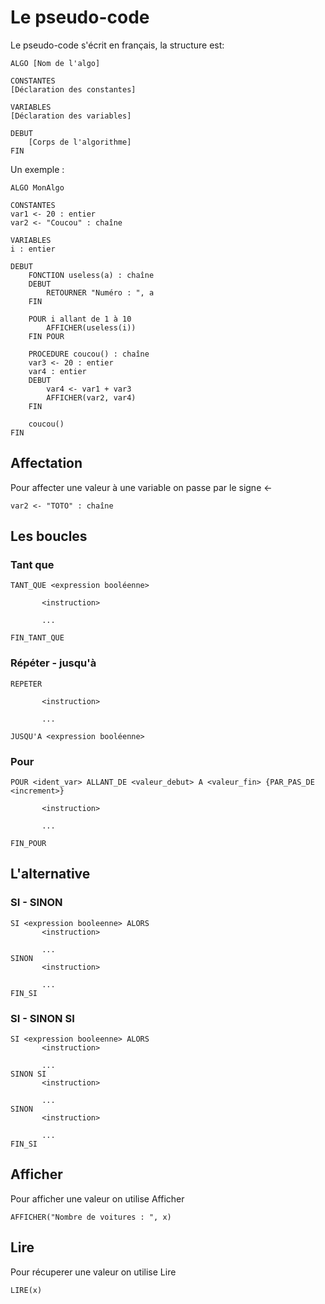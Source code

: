 # Le pseudo-code 

Le pseudo-code s'écrit en français, la structure est: 

```
ALGO [Nom de l'algo]

CONSTANTES 
[Déclaration des constantes]

VARIABLES 
[Déclaration des variables]

DEBUT 
    [Corps de l'algorithme]
FIN
```


Un exemple : 

```
ALGO MonAlgo

CONSTANTES
var1 <- 20 : entier
var2 <- "Coucou" : chaîne 

VARIABLES
i : entier 

DEBUT
    FONCTION useless(a) : chaîne
    DEBUT
        RETOURNER "Numéro : ", a
    FIN
    
    POUR i allant de 1 à 10
        AFFICHER(useless(i))
    FIN POUR
    
    PROCEDURE coucou() : chaîne
    var3 <- 20 : entier 
    var4 : entier
    DEBUT 
        var4 <- var1 + var3
        AFFICHER(var2, var4)
    FIN
    
    coucou()
FIN
```

## Affectation 

Pour affecter une valeur à une variable on passe par le signe <- 
```
var2 <- "TOTO" : chaîne
```

## Les boucles 

### Tant que

```
TANT_QUE <expression booléenne> 

       <instruction>

       ...

FIN_TANT_QUE
```

### Répéter - jusqu'à

```
REPETER

       <instruction>

       ...

JUSQU'A <expression booléenne>
```

### Pour 

```
POUR <ident_var> ALLANT_DE <valeur_debut> A <valeur_fin> {PAR_PAS_DE <increment>}

       <instruction>

       ...

FIN_POUR
```

## L'alternative 

### SI - SINON

```
SI <expression booleenne> ALORS
       <instruction>

       ...
SINON
       <instruction>

       ... 
FIN_SI
```


### SI - SINON SI

```
SI <expression booleenne> ALORS
       <instruction>

       ...
SINON SI
       <instruction>

       ... 
SINON 
       <instruction>

       ... 
FIN_SI
```


##  Afficher 

Pour afficher une valeur on utilise Afficher
```
AFFICHER("Nombre de voitures : ", x)

```


##  Lire 

Pour récuperer une valeur on utilise Lire 
```
LIRE(x)
```
